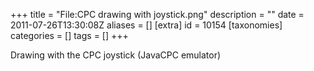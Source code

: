 +++
title = "File:CPC drawing with joystick.png"
description = ""
date = 2011-07-26T13:30:08Z
aliases = []
[extra]
id = 10154
[taxonomies]
categories = []
tags = []
+++

Drawing with the CPC joystick (JavaCPC emulator)
